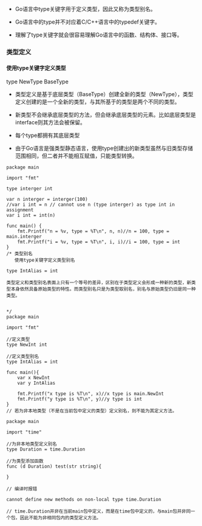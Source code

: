 * Go语言中type关键字用于定义类型，因此又称为类型别名。

* Go语言中的type并不对应着C/C++语言中的typedef关键字。

* 理解了type关键字就会很容易理解Go语言中的函数、结构体、接口等。

### 类型定义
#### 使用type关键字定义类型

type NewType BaseType

* 类型定义是基于底层类型（BaseType）创建全新的类型（NewType），类型定义创建的是一个全新的类型，与其所基于的类型是两个不同的类型。

* 新类型不会继承底层类型的方法，但会继承底层类型的元素。比如底层类型是interface则其方法会被保留。

* 每个type都拥有其底层类型

* 由于Go语言是强类型静态语言，使用type创建出的新类型虽然与旧类型存储范围相同，但二者并不能相互赋值，只能类型转换。
```
package main

import "fmt"

type interger int

var n interger = interger(100)
//var i int = n // cannot use n (type interger) as type int in assignment
var i int = int(n)

func main() {
	fmt.Printf("n = %v, type = %T\n", n, n)//n = 100, type = main.interger
	fmt.Printf("i = %v, type = %T\n", i, i)//i = 100, type = int
}
/* 类型别名
   使用type关键字定义类型别名

type IntAlias = int

类型定义和类型别名表面上只有一个等号的差异，区别在于类型定义会形成一种新的类型，新类型本身依然具备原始类型的特性。而类型别名只是为类型取别名，别名与原始类型仍旧是同一种类型。


*/
package main

import "fmt"

//定义类型
type NewInt int

//定义类型别名
type IntAlias = int

func main(){
	var x NewInt
	var y IntAlias

	fmt.Printf("x type is %T\n", x)//x type is main.NewInt
	fmt.Printf("y type is %T\n", y)//y type is int
}
// 若为非本地类型（不是在当前包中定义的类型）定义别名，则不能为其定义方法。

package main

import "time"

//为非本地类型定义别名
type Duration = time.Duration

//为类型添加函数
func (d Duration) test(str string){

}

// 编译时报错

cannot define new methods on non-local type time.Duration

// time.Duration并非在当前main包中定义，而是在time包中定义的，与main包并非同一个包，因此不能为非相同包内的类型定义方法。
```
